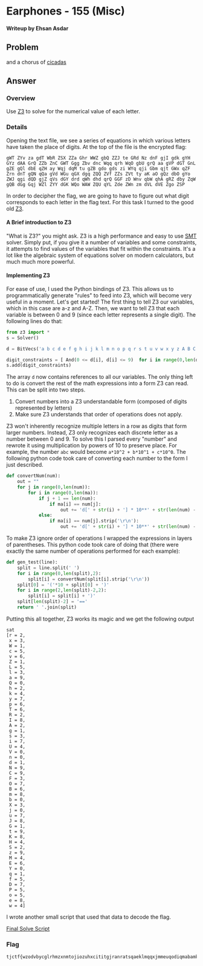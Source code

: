 # Earphones - 155 (Misc)
#### Writeup by Ehsan Asdar

## Problem ##
and a chorus of [cicadas](https://raw.githubusercontent.com/TJCSec/tjctf-1516-released/master/earphones/cicadas.txt)

## Answer ##

### Overview ###
Use [Z3](https://github.com/Z3Prover/z3) to solve for the numerical value of each letter.

### Details ###
Opening the text file, we see a series of equations in which various letters have taken the place of digits. At the top of the file is the encrypted flag:

```
gWT ZYv za gdT WbR ZSX ZZa Ghr WWZ gbQ ZZJ te GRd Nz dnF gjI gdk gYH GYz dAA GrQ ZZb ZnC GWT Ggg Zbv dnc Wqq qrh WqO gbU grQ aa gVP dGT GnL gZE gQl dbE qZH ay Wqj dqM tu gZB gdo gds zi WYq qji Gbm qjt GWx qZF Zrn dnT gQN qQa gVd WGu qGX dgq ZQQ ZVf ZZs ZVt ty aK aO gQz dbO gYo ZWJ qgi dQD gjZ qVs dGY drd qWh dhd qrQ GGF zD Wnv qbW qhA gRZ dby ZqW gQB dGg Gqj WZl ZYY dGK WQo WAW ZQU qYL Zde ZWn zm dVL dVE Zgo ZSP
```

In order to decipher the flag, we are going to have to figure out what digit corresponds to each letter in the flag text. For this task I turned to the good old [Z3](https://github.com/Z3Prover/z3).

#### A Brief introduction to Z3 ####
"What is Z3?" you might ask. Z3 is a high performance and easy to use [SMT](https://en.wikipedia.org/wiki/Satisfiability_modulo_theories) solver. Simply put, if you give it a number of variables and some constraints, it attempts to find values of the variables that fit within the constraints. It's a lot like the algebraic system of equations solver on modern calculators, but much much more powerful.

#### Implementing Z3 ####
For ease of use, I used the Python bindings of Z3. This allows us to programmatically generate "rules" to feed into Z3, which will become very useful in a moment. Let's get started! The first thing to tell Z3 our variables, which in this case are a-z and A-Z. Then, we want to tell Z3 that each variable is between 0 and 9 (since each letter represents a single digit). The following lines do that:

```python
from z3 import *
s = Solver()

d = BitVecs('a b c d e f g h i j k l m n o p q r s t u v w x y z A B C D E F G H I J K L M N O P Q R S T U V W X Y Z',32)

digit_constraints = [ And(0 <= d[i], d[i] <= 9)  for i in range(0,len(d)) ]
s.add(digit_constraints)

```

The array `d` now contains references to all our variables. The only thing left to do is convert the rest of the math expressions into a form Z3 can read. This can be split into two steps.

1. Convert numbers into a Z3 understandable form (composed of digits represented by letters)
2. Make sure Z3 understands that order of operations does not apply.

Z3 won't inherently recognize multiple letters in a row as digits that form larger numbers. Instead, Z3 only recognizes each discrete letter as a number between 0 and 9. To solve this I parsed every "number" and rewrote it using multiplication by powers of 10 to preserve place. For example, the number `abc` would become `a*10^2 + b*10^1 + c*10^0`. The following python code took care of converting each number to the form I just described.
```python
def convertNum(num):
    out = ""
    for j in range(0,len(num)):
        for i in range(0,len(ma)):
            if j + 1 == len(num):
                if ma[i] == num[j]:
                    out += 'd[' + str(i) + '] * 10**' + str(len(num) - j -1)
            else:
                if ma[i] == num[j].strip('\r\n'):
                    out += 'd[' + str(i) + '] * 10**' + str(len(num) - j - 1) + ' + '
```

To make Z3 ignore order of operations I wrapped the expressions in layers of parentheses. This python code took care of doing that (there were exactly the same number of operations performed for each example):
```python
def gen_test(line):
    split = line.split(' ')
    for i in range(0,len(split),2):
        split[i] = convertNum(split[i].strip('\r\n'))
    split[0] = '('*10 + split[0] + ')'
    for i in range(2,len(split)-2,2):
        split[i] = split[i] + ')'
    split[len(split)-2] = '=='
    return ' '.join(split)
```

Putting this all together, Z3 works its magic and we get the following output
```
sat
[r = 2,
 x = 3,
 W = 1,
 c = 5,
 v = 6,
 Z = 1,
 L = 5,
 l = 3,
 a = 9,
 Q = 0,
 h = 2,
 k = 4,
 y = 7,
 p = 6,
 T = 6,
 R = 2,
 I = 8,
 A = 2,
 g = 1,
 s = 3,
 i = 7,
 U = 4,
 V = 0,
 n = 0,
 d = 1,
 N = 9,
 C = 9,
 F = 3,
 O = 7,
 B = 6,
 m = 8,
 b = 0,
 X = 3,
 j = 0,
 u = 7,
 J = 8,
 G = 1,
 t = 9,
 K = 8,
 H = 4,
 S = 2,
 z = 9,
 M = 4,
 E = 6,
 Y = 0,
 q = 1,
 f = 5,
 D = 7,
 P = 5,
 o = 5,
 e = 8,
 w = 4]
```

I wrote another small script that used that data to decode the flag.

[Final Solve Script](earphonesolve.py)

### Flag ###
    tjctf{wzodvbycglrhmzxnmtojiozuhxcititgjranratsqaeklmqqxjmmeuqodiqmabamkivukegnypyxqajezykojonqdviyhivnbijs}
